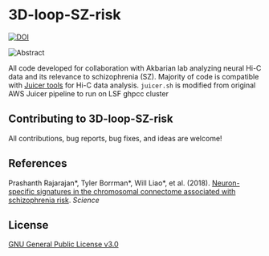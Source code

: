 # 3D-loop-SZ-risk
[![DOI](https://zenodo.org/badge/68036139.svg)](https://zenodo.org/badge/latestdoi/68036139)


![Abstract](https://raw.githubusercontent.com/tborrman/Schahram-project/master/img/graphical_abstract.jpg)


All code developed for collaboration with Akbarian lab analyzing neural Hi-C data and its relevance to schizophrenia (SZ). 
Majority of code is compatible with [Juicer tools](https://github.com/aidenlab/juicer/wiki) for Hi-C data analysis.
`juicer.sh` is modified from original AWS Juicer pipeline to run on LSF ghpcc cluster

## Contributing to 3D-loop-SZ-risk
All contributions, bug reports, bug fixes, and ideas are welcome!

## References
Prashanth Rajarajan*, Tyler Borrman*, Will Liao*, et al. (2018). [Neuron-specific signatures in the chromosomal connectome associated with schizophrenia risk](https://science.sciencemag.org/content/362/6420/eaat4311). *Science*

## License 
[GNU General Public License v3.0](LICENSE)

